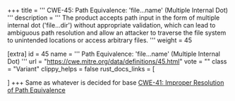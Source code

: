 +++
title = '''
CWE-45: Path Equivalence: 'file...name' (Multiple Internal Dot)
'''
description	= '''
The product accepts path input in the form of multiple internal dot ('file...dir') without appropriate validation, which can lead to ambiguous path resolution and allow an attacker to traverse the file system to unintended locations or access arbitrary files.
'''
weight = 45

[extra]
id = 45
name = '''
Path Equivalence: 'file...name' (Multiple Internal Dot)
'''
url = "https://cwe.mitre.org/data/definitions/45.html"
vote = ""
class = "Variant"
clippy_helps = false
rust_docs_links = [

]
+++
Same as whatever is decided for base [CWE-41: Improper Resolution of Path Equivalence](/rust-are-we-secure-yet/cwes/cwe-41)
